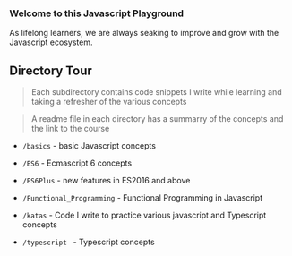 ### Welcome to this Javascript Playground

As lifelong learners, we are always seaking to improve and grow with the Javascript ecosystem.

## Directory Tour
> Each subdirectory contains code snippets I write while learning and taking a refresher of the various concepts

> A readme file in each directory has a summarry of the concepts and the link to the course


 * `/basics` - basic Javascript concepts
 
 * `/ES6` -  Ecmascript 6 concepts

 * `/ES6Plus` - new features in ES2016 and above

 * `/Functional_Programming` - Functional Programming in Javascript
 
  * `/katas` - Code I write to practice various javascript and Typescript concepts
  
  * `/typescript ` - Typescript concepts

